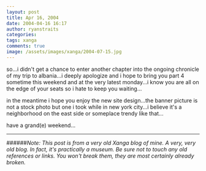 ```yaml
---
layout: post
title: Apr 16, 2004
date: 2004-04-16 16:17
author: ryanstraits
categories:
tags: xanga
comments: true
image: /assets/images/xanga/2004-07-15.jpg
---
```

so...i didn't get a chance to enter another chapter into the ongoing chronicle of my trip to albania...i deeply apologize and i hope to bring you part 4 sometime this weekend and at the very latest monday...i know you are all on the edge of your seats so i hate to keep you waiting...

<!-- break -->

in the meantime i hope you enjoy the new site design...the banner picture is not a stock photo but one i took while in new york city...i believe it's a neighborhood on the east side or someplace trendy like that...

have a grand(e) weekend...

---

######*Note: This post is from a very old Xanga blog of mine. A very, very old blog. In fact, it's practically a museum. Be sure not to touch any old references or links. You won't break them, they are most certainly already broken.*